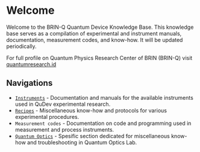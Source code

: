 # Welcome

Welcome to the BRIN-Q Quantum Device Knowledge Base. This knowledge base serves as a compilation of experimental and instrument manuals, documentation, measurement codes, and know-how. It will be updated periodically.

For full profile on Quantum Physics Research Center of BRIN (BRIN-Q) visit [quantumresearch.id](https://www.quantumresearch.id)

## Navigations
* [`Instruments`](instruments/pld.md) - Documentation and manuals for the available instruments used in QuDev experimental research.
* [`Recipes`](recipes/substrate_cleaning.md) - Miscellaneous know-how and protocols for various experimental procedures.
* `Measurement codes` - Documentation on code and programming used in measurement and process instruments.
* [`Quantum Optics`](qopt/troubleshooting.md) - Spesific section dedicated for miscellaneous know-how and troubleshooting in Quantum Optics Lab.

